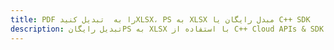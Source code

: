 ---title: PDF را به  تبدیل کنیدXLSX، PS به XLSX مبدل رایگان یا C++ SDKdescription: تبدیل رایگانPS به XLSX با استفاده از C++ Cloud APIs & SDK همچنین اسناد PDF را در Cloud ایجاد، ویرایش و رندر کنید.---